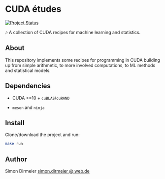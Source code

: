# CUDA études

[![Project Status](http://www.repostatus.org/badges/latest/concept.svg)](http://www.repostatus.org/#concept)

:notes: A collection of CUDA recipes for machine learning and statistics. 

## About

This repository implements some recipes for programming in CUDA building up from simple arithmetic, to more involved 
computations, to ML methods and statistical models.

## Dependencies

- CUDA >=10 + `cuBLAS`/`cuRAND` 

- `meson` and `ninja`

## Install

Clone/download the project and run:

```bash
make run
```

## Author

Simon Dirmeier <a href="mailto:simon.dirmeier@web.de">simon.dirmeier @ web.de</a>
